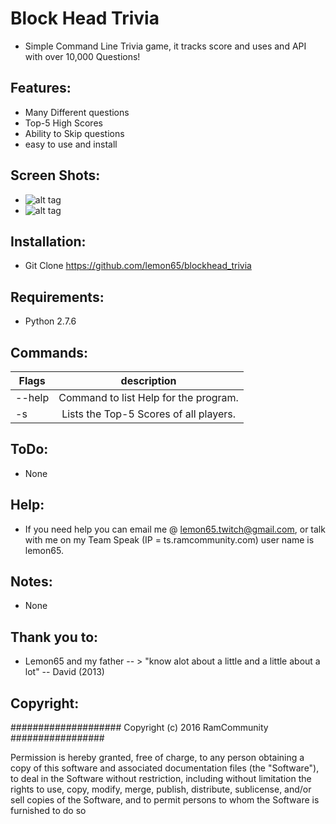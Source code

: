 
# Block Head Trivia
   * Simple Command Line Trivia game, it tracks score and uses and API with
     over 10,000 Questions!

## Features:
   * Many Different questions
   * Top-5 High Scores
   * Ability to Skip questions
   * easy to use and install

## Screen Shots:
   * ![alt tag](http://imgur.com/a/Eiimg)
   * ![alt tag](http://imgur.com/a/92zqd)

## Installation:
   * Git Clone https://github.com/lemon65/blockhead_trivia

## Requirements:
   * Python 2.7.6

## Commands:
| Flags        | description |
| ------------- |:-------------:|
| --help| Command to list Help for the program. |
| -s| Lists the Top-5 Scores of all players. |

## ToDo:
  * None

## Help:
  * If you need help you can email me @ lemon65.twitch@gmail.com, or talk with me on my Team Speak
    (IP = ts.ramcommunity.com) user name is lemon65. 

## Notes:
  * None

## Thank you to:
  * Lemon65 and my father -- > "know alot about a little and a little about a lot" -- David (2013)

## Copyright:

#################### Copyright (c) 2016 RamCommunity #################

Permission is hereby granted, free of charge, to any person obtaining a copy of
this software and associated documentation files (the "Software"), to deal in
the Software without restriction, including without limitation the rights to
use, copy, modify, merge, publish, distribute, sublicense, and/or sell copies
of the Software, and to permit persons to whom the Software is furnished to do so
